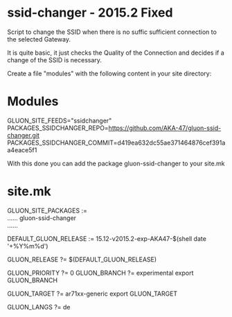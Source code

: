 ssid-changer - 2015.2 Fixed
============

Script to change the SSID when there is no suffic sufficient connection to the selected Gateway.

It is quite basic, it just checks the Quality of the Connection and decides if a change of the SSID is necessary.

Create a file "modules" with the following content in your site directory:</a>

# Modules

GLUON_SITE_FEEDS="ssidchanger"<br>
PACKAGES_SSIDCHANGER_REPO=https://github.com/AKA-47/gluon-ssid-changer.git<br>
PACKAGES_SSIDCHANGER_COMMIT=d419ea632dc55ae371464876cef391aa4eace5f1<br>

With this done you can add the package gluon-ssid-changer to your site.mk

# site.mk

GLUON_SITE_PACKAGES := \
......
	      gluon-ssid-changer \
......

DEFAULT_GLUON_RELEASE := 15.12-v2015.2-exp-AKA47-$(shell date '+%Y%m%d')

GLUON_RELEASE ?= $(DEFAULT_GLUON_RELEASE)

GLUON_PRIORITY ?= 0
GLUON_BRANCH ?= experimental
export GLUON_BRANCH

GLUON_TARGET ?= ar71xx-generic
export GLUON_TARGET

GLUON_LANGS ?= de

